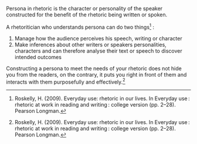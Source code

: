 Persona in rhetoric is the character or personality of the speaker constructed for the benefit of the rhetoric being written or spoken. 

A rhetoritician who understands persona can do two things[^1] :
1. Manage how the audience perceives his speech, writing or character
2. Make inferences about other writers or speakers personalities, characters and can therefore analyse their text or speech to discover intended outcomes

Constructing a persona to meet the needs of your rhetoric does not hide you from the readers, on the contrary, it puts you right in front of them and interacts with them purposefully and effectively.[^1]

[^1]: Roskelly, H. (2009). Everyday use: rhetoric in our lives. In Everyday use : rhetoric at work in reading and writing : college version (pp. 2–28). Pearson Longman.